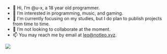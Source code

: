 - 👋 Hi, I’m @u-x, a 18 year old programmer.
- 👀 I’m interested in programming, music, and gaming.
- 🌱 I'm currently focusing on my studies, but I do plan to publish projects from time to time.
- 💞️ I’m not looking to collaborate at the moment.
- 📫 You may reach me by email at leo@notleo.xyz.

![](https://github-profile-summary-cards.vercel.app/api/cards/profile-details?username=u-x&theme=solarized_dark)
